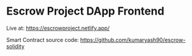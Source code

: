 # Escrow Project DApp Frontend

Live at: https://escrowproject.netlify.app/

Smart Contract source code: https://github.com/kumaryash90/escrow-solidity
